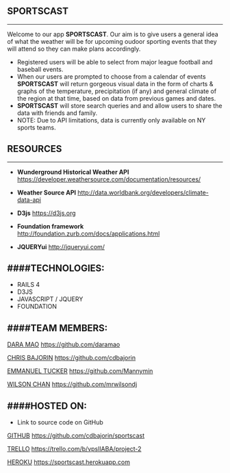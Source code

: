 ## SPORTSCAST
---

Welcome to our app  **SPORTSCAST**. Our aim is to give users a general idea of what the weather will be for upcoming oudoor sporting events that they will attend so they can make plans accordingly.


* Registered users will be able to select from major league football and baseball events.
* When our users are prompted to choose from a calendar of events **SPORTSCAST** will return gorgeous visual data in the form of charts & graphs of the temperature, precipitation (if any) and general climate of the region at that time, based on data from previous games and dates.
* **SPORTSCAST** will store search queries and and allow users to share the data with friends and family.
* NOTE: Due to API limitations, data is currently only available on NY sports teams.


## RESOURCES
---

* **Wunderground Historical Weather API** https://developer.weathersource.com/documentation/resources/

* **Weather Source API** http://data.worldbank.org/developers/climate-data-api

* **D3js** https://d3js.org

* **Foundation framework** http://foundation.zurb.com/docs/applications.html

* **JQUERYui** http://jqueryui.com/




####TECHNOLOGIES:
---
* RAILS 4
* D3JS
* JAVASCRIPT / JQUERY
* FOUNDATION




####TEAM MEMBERS:
---


[DARA MAO](https://github.com/daramao) https://github.com/daramao

[CHRIS BAJORIN](https://github.com/cdbajorin) https://github.com/cdbajorin

[EMMANUEL TUCKER](https://github.com/Mannymin) https://github.com/Mannymin

[WILSON CHAN](https://github.com/Mannymin) https://github.com/mrwilsondj


####HOSTED ON:
---

* Link to source code on GitHub

[GITHUB](https://github.com/cdbajorin/sportscast) https://github.com/cdbajorin/sportscast

[TRELLO](https://trello.com/b/vpsIlABA/project-2) https://trello.com/b/vpsIlABA/project-2

[HEROKU](https://sportscast.herokuapp.com) https://sportscast.herokuapp.com









